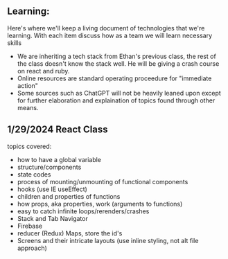 ## Learning:
Here's where we'll keep a living document of technologies that we're learning.
With each item discuss how as a team we will learn necessary skills
* We are inheriting a tech stack from Ethan's previous class, the rest of the class doesn't know the stack well. He will be giving a crash course on react and ruby.
* Online resources are standard operating proceedure for "immediate action"
* Some sources such as ChatGPT will not be heavily leaned upon except for further elaboration and explaination of topics found through other means.


 ## 1/29/2024 React Class
topics covered:
- how to have a global variable
- structure/components
- state codes
- process of mounting/unmounting of functional components
- hooks (use<whatever> IE useEffect)
- children and properties of functions
- how props, aka properties, work (arguments to functions)
- easy to catch infinite loops/rerenders/crashes
- Stack and Tab Navigator
- Firebase
- reducer (Redux) Maps, store the id's
- Screens and their intricate layouts (use inline styling, not alt file approach)
